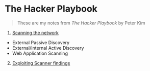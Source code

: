 # The Hacker Playbook

> These are my notes from *The Hacker Playbook* by Peter Kim

1. [Scanning the network](scanning-network)
  * External Passive Discovery
  * External/Internal Active Discovery
  * Web Application Scanning
2. [Exploiting Scanner findings](exploiting-scan)
